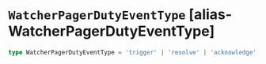 # `WatcherPagerDutyEventType` [alias-WatcherPagerDutyEventType]
```typescript
type WatcherPagerDutyEventType = 'trigger' | 'resolve' | 'acknowledge';
```
